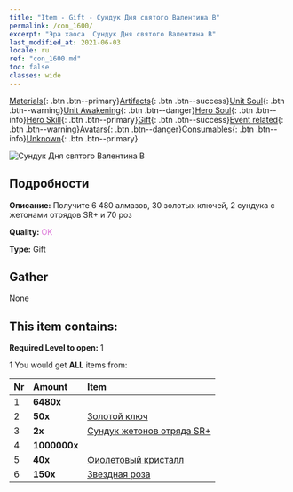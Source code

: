 ```yaml
---
title: "Item - Gift - Сундук Дня святого Валентина В"
permalink: /con_1600/
excerpt: "Эра хаоса  Сундук Дня святого Валентина В"
last_modified_at: 2021-06-03
locale: ru
ref: "con_1600.md"
toc: false
classes: wide
---
```

 [Materials](/ItemsRU/){: .btn .btn--primary}[Artifacts](/ItemsRU/Artifacts/){: .btn .btn--success}[Unit Soul](/ItemsRU/UnitSoul/){: .btn .btn--warning}[Unit Awakening](/ItemsRU/UnitAwakening/){: .btn .btn--danger}[Hero Soul](/ItemsRU/HeroSoul/){: .btn .btn--info}[Hero Skill](/ItemsRU/HeroSkill/){: .btn .btn--primary}[Gift](/ItemsRU/Gift/){: .btn .btn--success}[Event related](/ItemsRU/Events/){: .btn .btn--warning}[Avatars](/ItemsRU/Avatars/){: .btn .btn--danger}[Consumables](/ItemsRU/Consumables/){: .btn .btn--info}[Unknown](/ItemsRU/Unknown/){: .btn .btn--primary}

 ![Сундук Дня святого Валентина В](/images/t/i_907207.png)

## Подробности
 **Описание:** Получите 6 480 алмазов, 30 золотых ключей, 2 сундука с жетонами отрядов SR+ и 70 роз

 **Quality:** <span style="color: #DA70D6">OK</span>

 **Type:** Gift

## Gather

  None

## This item contains:

 **Required Level to open:** 1

 1 You would get **ALL** items  from:

  | Nr | Amount |     Item    |
  |:---|:-------|:------------|
  | 1 |  **6480x** | <i class="fas fa-gem"/> |  | 
  | 2 |  **50x** | [Золотой ключ](/ItemsRU/con_783/) |  | 
  | 3 |  **2x** | [Сундук жетонов отряда SR+](/ItemsRU/con_1598/) |  | 
  | 4 |  **1000000x** | <i class="fas fa-coins"/> |  | 
  | 5 |  **40x** | [Фиолетовый кристалл](/ItemsRU/con_720/) |  | 
  | 6 |  **150x** | [Звездная роза](/ItemsRU/con_812/) |  | 
